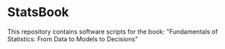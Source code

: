 # StatsBook
This repository contains software scripts for the book: "Fundamentals of Statistics: From Data to Models to Decisions"
